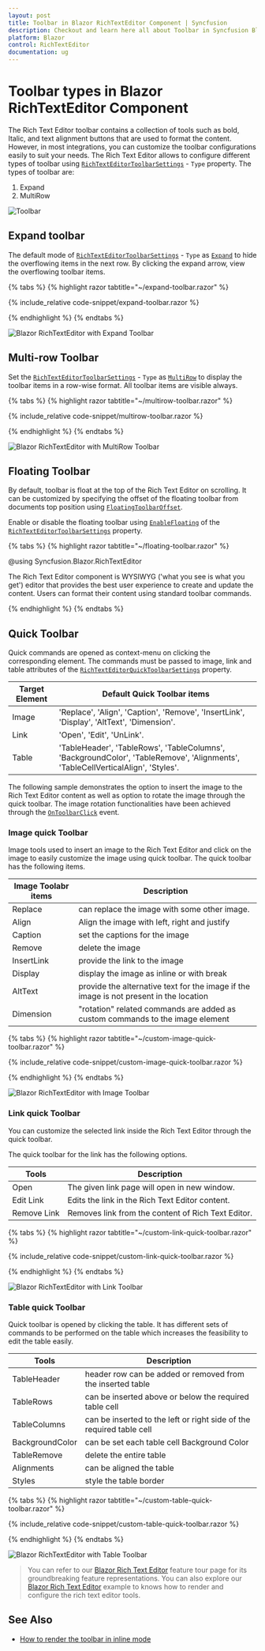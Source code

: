 ```yaml
---
layout: post
title: Toolbar in Blazor RichTextEditor Component | Syncfusion
description: Checkout and learn here all about Toolbar in Syncfusion Blazor RichTextEditor component and much more.
platform: Blazor
control: RichTextEditor
documentation: ug
---
```


# Toolbar types in Blazor RichTextEditor Component

The Rich Text Editor toolbar contains a collection of tools such as bold, Italic, and text alignment buttons that are used to format the content. However, in most integrations, you can customize the toolbar configurations easily to suit your needs. The Rich Text Editor allows to configure different types of toolbar using [`RichTextEditorToolbarSettings`](https://help.syncfusion.com/cr/blazor/Syncfusion.Blazor.RichTextEditor.RichTextEditorToolbarSettings.html) - `Type` property. The types of toolbar are:

1. Expand
2. MultiRow

![Toolbar](./images/blazor-richtexteditor-toolbar-types.png)

## Expand toolbar

The default mode of [`RichTextEditorToolbarSettings`](https://help.syncfusion.com/cr/blazor/Syncfusion.Blazor.RichTextEditor.RichTextEditorToolbarSettings.html#Syncfusion_Blazor_RichTextEditor_RichTextEditorToolbarSettings_Type) - `Type` as [`Expand`](https://help.syncfusion.com/cr/blazor/Syncfusion.Blazor.RichTextEditor.ToolbarType.html#Syncfusion_Blazor_RichTextEditor_ToolbarType_Expand) to hide the overflowing items in the next row. By clicking the expand arrow, view the overflowing toolbar items.

{% tabs %}
{% highlight razor tabtitle="~/expand-toolbar.razor" %}

{% include_relative code-snippet/expand-toolbar.razor %}

{% endhighlight %}
{% endtabs %}

![Blazor RichTextEditor with Expand Toolbar](./images/blazor-richtexteditor-expand-toolbar.png)

## Multi-row Toolbar

Set the [`RichTextEditorToolbarSettings`](https://help.syncfusion.com/cr/blazor/Syncfusion.Blazor.RichTextEditor.RichTextEditorToolbarSettings.html#Syncfusion_Blazor_RichTextEditor_RichTextEditorToolbarSettings_Type) - `Type` as [`MultiRow`](https://help.syncfusion.com/cr/blazor/Syncfusion.Blazor.RichTextEditor.ToolbarType.html#Syncfusion_Blazor_RichTextEditor_ToolbarType_MultiRow) to display the toolbar items in a row-wise format. All toolbar items are visible always.

{% tabs %}
{% highlight razor tabtitle="~/multirow-toolbar.razor" %}

{% include_relative code-snippet/multirow-toolbar.razor %}

{% endhighlight %}
{% endtabs %}

![Blazor RichTextEditor with MultiRow Toolbar](./images/blazor-richtexteditor-multirow-toolbar.png)

## Floating Toolbar

By default, toolbar is float at the top of the Rich Text Editor on scrolling. It can be customized by specifying the offset of the floating toolbar from documents top position using [`FloatingToolbarOffset`](https://help.syncfusion.com/cr/blazor/Syncfusion.Blazor.RichTextEditor.SfRichTextEditor.html#Syncfusion_Blazor_RichTextEditor_SfRichTextEditor_FloatingToolbarOffset).

Enable or disable the floating toolbar using [`EnableFloating`](https://help.syncfusion.com/cr/blazor/Syncfusion.Blazor.RichTextEditor.RichTextEditorToolbarSettings.html#Syncfusion_Blazor_RichTextEditor_RichTextEditorToolbarSettings_EnableFloating) of the [`RichTextEditorToolbarSettings`](https://help.syncfusion.com/cr/blazor/Syncfusion.Blazor.RichTextEditor.RichTextEditorToolbarSettings.html) property.

{% tabs %}
{% highlight razor tabtitle="~/floating-toolbar.razor" %}

@using Syncfusion.Blazor.RichTextEditor

<SfRichTextEditor Height="800px">
    <RichTextEditorToolbarSettings EnableFloating="true" />
    <p>The Rich Text Editor component is WYSIWYG ('what you see is what you get') editor that provides the best user experience to create and update the content. Users can format their content using standard toolbar commands.</p>
</SfRichTextEditor>

{% endhighlight %}
{% endtabs %}

## Quick Toolbar 

Quick commands are opened as context-menu on clicking the corresponding element. The commands must be passed to image, link and table attributes of the [`RichTextEditorQuickToolbarSettings`](https://help.syncfusion.com/cr/blazor/Syncfusion.Blazor.RichTextEditor.RichTextEditorQuickToolbarSettings.html) property.

| Target Element | Default Quick Toolbar items |
|----------------|---------|
| Image | 'Replace', 'Align', 'Caption', 'Remove', 'InsertLink', 'Display', 'AltText', 'Dimension'. |
| Link | 'Open', 'Edit', 'UnLink'. |
| Table | 'TableHeader', 'TableRows', 'TableColumns', 'BackgroundColor', 'TableRemove', 'Alignments', 'TableCellVerticalAlign', 'Styles'. |

The following sample demonstrates the option to insert the image to the Rich Text Editor content as well as option to rotate the image through the quick toolbar. The image rotation functionalities have been achieved through the [`OnToolbarClick`](https://help.syncfusion.com/cr/blazor/Syncfusion.Blazor.RichTextEditor.RichTextEditorEvents.html#Syncfusion_Blazor_RichTextEditor_RichTextEditorEvents_OnToolbarClick) event.

### Image quick Toolbar

Image tools used to insert an image to the Rich Text Editor and click on the image to easily customize the image using quick toolbar. The quick toolbar has the following items.

| Image Toolabr items | Description |
| --------------------| ------------- |
| Replace | can replace the image with some other image.  |
| Align | Align the image with left, right and justify |
| Caption | set the captions for the image |
| Remove | delete the image |
| InsertLink | provide the link to the image |
| Display | display the image as inline or with break |
| AltText | provide the alternative text for the image if the image is not present in the location |
| Dimension |  "rotation" related commands are added as custom commands to the image element |


{% tabs %}
{% highlight razor tabtitle="~/custom-image-quick-toolbar.razor" %}

{% include_relative code-snippet/custom-image-quick-toolbar.razor %}

{% endhighlight %}
{% endtabs %}


![Blazor RichTextEditor with Image Toolbar](./images/blazor-richtexteditor-image-toolbar.png)

### Link quick Toolbar

You can customize the selected link inside the Rich Text Editor through the quick toolbar.

The quick toolbar for the link has the following options.

| Tools | Description |
|----------------|--------------------------------------|
| Open | The given link page will open in new window. |
| Edit Link | Edits the link in the Rich Text Editor content. |
| Remove Link | Removes link from the content of Rich Text Editor. |

{% tabs %}
{% highlight razor tabtitle="~/custom-link-quick-toolbar.razor" %}

{% include_relative code-snippet/custom-link-quick-toolbar.razor %}

{% endhighlight %}
{% endtabs %}

![Blazor RichTextEditor with Link Toolbar](./images/blazor-richtexteditor-link-toolbar.png)

### Table quick Toolbar

Quick toolbar is opened by clicking the table. It has different sets of commands to be performed on the table which increases the feasibility to edit the table easily.

| Tools | Description |
|----------------|--------------------------------------|
| TableHeader | header row can be added or removed from the inserted table |
| TableRows| can be inserted above or below the required table cell |
| TableColumns | can be inserted to the left or right side of the required table cell |
| BackgroundColor| can be set each table cell Background Color |
| TableRemove | delete the entire table |
| Alignments |  can be aligned the table |
| Styles | style the table border |


{% tabs %}
{% highlight razor tabtitle="~/custom-table-quick-toolbar.razor" %}

{% include_relative code-snippet/custom-table-quick-toolbar.razor %}

{% endhighlight %}
{% endtabs %}

![Blazor RichTextEditor with Table Toolbar](./images/blazor-richtexteditor-quick-toolbar-table.png)


> You can refer to our [Blazor Rich Text Editor](https://www.syncfusion.com/blazor-components/blazor-wysiwyg-rich-text-editor) feature tour page for its groundbreaking feature representations. You can also explore our [Blazor Rich Text Editor](https://blazor.syncfusion.com/demos/rich-text-editor/overview?theme=bootstrap4) example to knows how to render and configure the rich text editor tools.

## See Also

* [How to render the toolbar in inline mode](./inline-mode/)